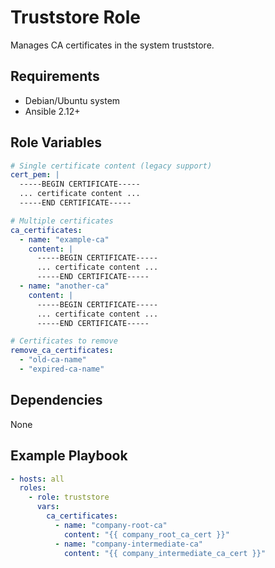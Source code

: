 # Truststore Role

Manages CA certificates in the system truststore.

## Requirements

- Debian/Ubuntu system
- Ansible 2.12+

## Role Variables

```yaml
# Single certificate content (legacy support)
cert_pem: |
  -----BEGIN CERTIFICATE-----
  ... certificate content ...
  -----END CERTIFICATE-----

# Multiple certificates
ca_certificates:
  - name: "example-ca"
    content: |
      -----BEGIN CERTIFICATE-----
      ... certificate content ...
      -----END CERTIFICATE-----
  - name: "another-ca"
    content: |
      -----BEGIN CERTIFICATE-----
      ... certificate content ...
      -----END CERTIFICATE-----

# Certificates to remove
remove_ca_certificates:
  - "old-ca-name"
  - "expired-ca-name"
```

## Dependencies

None

## Example Playbook

```yaml
- hosts: all
  roles:
    - role: truststore
      vars:
        ca_certificates:
          - name: "company-root-ca"
            content: "{{ company_root_ca_cert }}"
          - name: "company-intermediate-ca"
            content: "{{ company_intermediate_ca_cert }}"
```